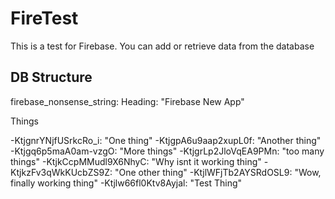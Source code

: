 # FireTest

This is a test for Firebase. You can add or retrieve data from the database

## DB Structure



firebase_nonsense_string:
Heading: "Firebase New App"

Things

-KtjgnrYNjfUSrkcRo_i: "One thing"
-KtjgpA6u9aap2xupL0f: "Another thing"
-Ktjgq6p5maA0am-vzgO: "More things"
-KtjgrLp2JloVqEA9PMn: "too many things"
-KtjkCcpMMudl9X6NhyC: "Why isnt it working thing"
-KtjkzFv3qWkKUcbZS9Z: "One other thing"
-KtjlWFjTb2AYSRdOSL9: "Wow, finally working thing"
-Ktjlw66fl0Ktv8Ayjal: "Test Thing"
